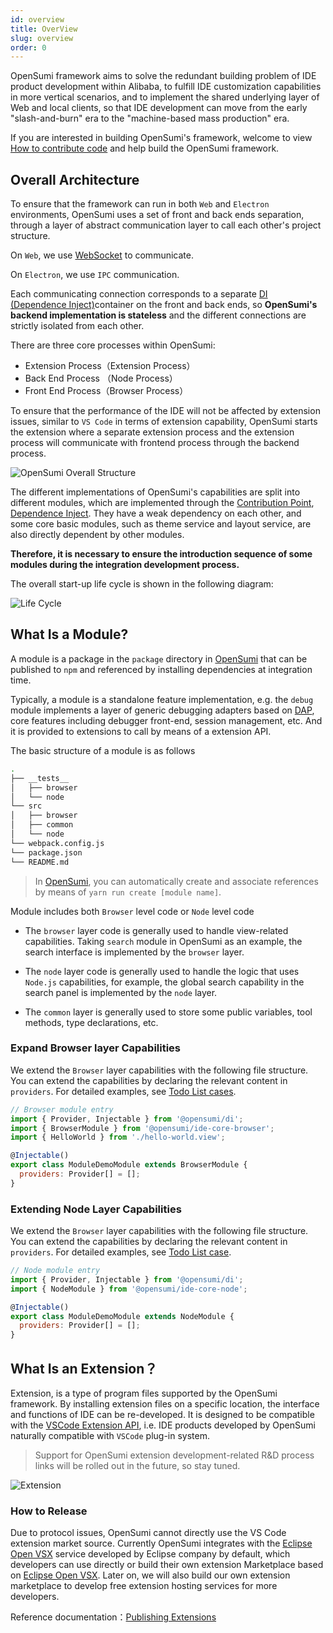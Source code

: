 ```yaml
---
id: overview
title: OverView
slug: overview
order: 0
---
```


OpenSumi framework aims to solve the redundant building problem of IDE product development within Alibaba, to fulfill IDE customization capabilities in more vertical scenarios, and to implement the shared underlying layer of Web and local clients, so that IDE development can move from the early "slash-and-burn" era to the "machine-based mass production" era.

If you are interested in building OpenSumi's framework, welcome to view [How to contribute code](../develop/how-to-contribute) and help build the OpenSumi framework.

## Overall Architecture

To ensure that the framework can run in both `Web` and `Electron` environments, OpenSumi uses a set of front and back ends separation, through a layer of abstract communication layer to call each other's project structure.

On `Web`, we use [WebSocket](https://developer.mozilla.org/zh-CN/docs/Web/API/WebSocket) to communicate.

On `Electron`, we use `IPC` communication.

Each communicating connection corresponds to a separate [DI (Dependence Inject)](../develop/basic-design/dependence-injector)container on the front and back ends, so **OpenSumi's backend implementation is stateless** and the different connections are strictly isolated from each other.

There are three core processes within OpenSumi:

- Extension Process（Extension Process）
- Back End Process （Node Process）
- Front End Process（Browser Process）

To ensure that the performance of the IDE will not be affected by extension issues, similar to `VS Code` in terms of extension capability, OpenSumi starts the extension where a separate extension process and the extension process will communicate with frontend process through the backend process.

![OpenSumi Overall Structure](https://img.alicdn.com/imgextra/i2/O1CN01qNPXUm1wbMFgrPieN_!!6000000006326-2-tps-1332-1180.png)

The different implementations of OpenSumi's capabilities are split into different modules, which are implemented through the [Contribution Point](../develop/basic-design/contribution-point), [Dependence Inject](../develop/basic-design/dependence-injector). They have a weak dependency on each other, and some core basic modules, such as theme service and layout service, are also directly dependent by other modules.

**Therefore, it is necessary to ensure the introduction sequence of some modules during the integration development process.**

The overall start-up life cycle is shown in the following diagram:

![Life Cycle](https://img.alicdn.com/imgextra/i4/O1CN01G6C1nf21GoZEzAlJk_!!6000000006958-2-tps-1564-874.png)

## What Is a Module?

A module is a package in the `package` directory in [OpenSumi](https://github.com/opensumi/core) that can be published to `npm` and referenced by installing dependencies at integration time.

Typically, a module is a standalone feature implementation, e.g. the `debug` module implements a layer of generic debugging adapters based on [DAP](https://microsoft.github.io/debug-adapter-protocol/), core features including debugger front-end, session management, etc. And it is provided to extensions to call by means of a extension API.

The basic structure of a module is as follows

```bash
.
├── __tests__
│   ├── browser
│   └── node
└── src
│   ├── browser
│   ├── common
│   └── node
└── webpack.config.js
└── package.json
└── README.md
```

> In [OpenSumi](https://github.com/opensumi/core), you can automatically create and associate references by means of `yarn run create [module name]`.

Module includes both `Browser` level code or `Node` level code

- The `browser` layer code is generally used to handle view-related capabilities. Taking `search` module in OpenSumi as an example, the search interface is implemented by the `browser` layer.

- The `node` layer code is generally used to handle the logic that uses `Node.js` capabilities, for example, the global search capability in the search panel is implemented by the `node` layer.

- The `common` layer is generally used to store some public variables, tool methods, type declarations, etc.

### Expand Browser layer Capabilities

We extend the `Browser` layer capabilities with the following file structure. You can extend the capabilities by declaring the relevant content in `providers`. For detailed examples, see [Todo List cases](../develop/sample/overview).

```javascript
// Browser module entry
import { Provider, Injectable } from '@opensumi/di';
import { BrowserModule } from '@opensumi/ide-core-browser';
import { HelloWorld } from './hello-world.view';

@Injectable()
export class ModuleDemoModule extends BrowserModule {
  providers: Provider[] = [];
}
```

### Extending Node Layer Capabilities

We extend the `Browser` layer capabilities with the following file structure. You can extend the capabilities by declaring the relevant content in `providers`. For detailed examples, see [Todo List case](../develop/sample/overview).

```javascript
// Node module entry
import { Provider, Injectable } from '@opensumi/di';
import { NodeModule } from '@opensumi/ide-core-node';

@Injectable()
export class ModuleDemoModule extends NodeModule {
  providers: Provider[] = [];
}
```

## What Is an Extension？

Extension, is a type of program files supported by the OpenSumi framework. By installing extension files on a specific location, the interface and functions of IDE can be re-developed. It is designed to be compatible with the [VSCode Extension API](https://code.visualstudio.com/api), i.e. IDE products developed by OpenSumi naturally compatible with `VSCode` plug-in system.

> Support for OpenSumi extension development-related R&D process links will be rolled out in the future, so stay tuned.

![Extension](https://img.alicdn.com/imgextra/i3/O1CN01gHphRQ26x18NyYeTz_!!6000000007727-2-tps-1156-800.png)

### How to Release

Due to protocol issues, OpenSumi cannot directly use the VS Code extension market source. Currently OpenSumi integrates with the [Eclipse Open VSX](https://www.eclipse.org/community/eclipse_newsletter/2020/march/1.php) service developed by Eclipse company by default, which developers can use directly or build their own extension Marketplace based on [Eclipse Open VSX](https://www.eclipse.org/community/eclipse_newsletter/2020/march/1.php). Later on, we will also build our own extension marketplace to develop free extension hosting services for more developers.

Reference documentation：[Publishing Extensions](https://github.com/eclipse/openvsx/wiki/Publishing-Extensions)
